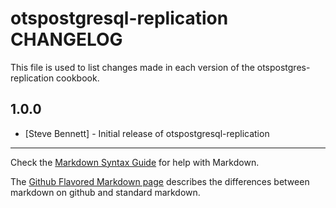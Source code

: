 otspostgresql-replication CHANGELOG
===================================

This file is used to list changes made in each version of the otspostgres-replication cookbook.

1.0.0
-----
- [Steve Bennett] - Initial release of otspostgresql-replication

- - -
Check the [Markdown Syntax Guide](http://daringfireball.net/projects/markdown/syntax) for help with Markdown.

The [Github Flavored Markdown page](http://github.github.com/github-flavored-markdown/) describes the differences between markdown on github and standard markdown.
